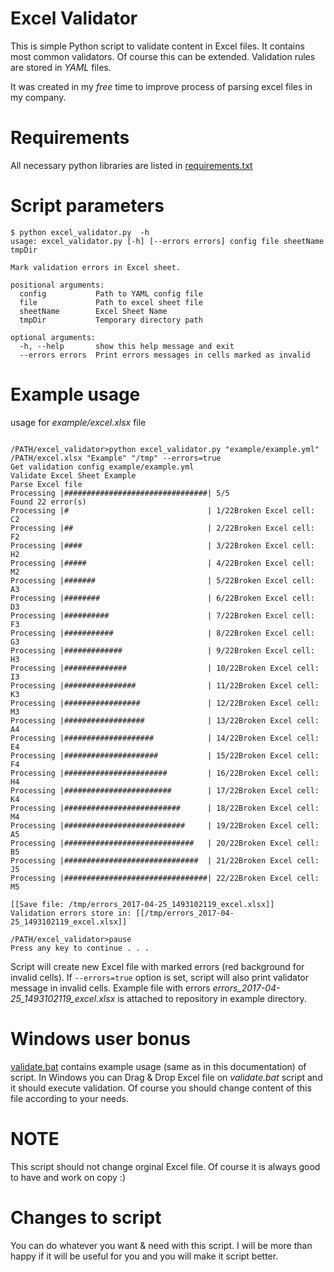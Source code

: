 # Excel Validator 

This is simple Python script to validate content in Excel files. It contains most common validators. Of course this
can be extended. Validation rules are stored in *YAML* files.

It was created in my *free* time to improve process of parsing excel files in my company. 
 
# Requirements
 
All necessary python libraries are listed in  [requirements.txt](../master/requirements.txt)
 
# Script parameters
 
 ```commandline
 $ python excel_validator.py  -h
 usage: excel_validator.py [-h] [--errors errors] config file sheetName tmpDir
 
 Mark validation errors in Excel sheet.
 
 positional arguments:
   config           Path to YAML config file
   file             Path to excel sheet file
   sheetName        Excel Sheet Name
   tmpDir           Temporary directory path
 
 optional arguments:
   -h, --help       show this help message and exit
   --errors errors  Print errors messages in cells marked as invalid
```

# Example usage

usage for *example/excel.xlsx* file
 
```commandline

/PATH/excel_validator>python excel_validator.py "example/example.yml" /PATH/excel.xlsx "Example" "/tmp" --errors=true
Get validation config example/example.yml
Validate Excel Sheet Example
Parse Excel file
Processing |################################| 5/5
Found 22 error(s)
Processing |#                               | 1/22Broken Excel cell: C2
Processing |##                              | 2/22Broken Excel cell: F2
Processing |####                            | 3/22Broken Excel cell: H2
Processing |#####                           | 4/22Broken Excel cell: M2
Processing |#######                         | 5/22Broken Excel cell: A3
Processing |########                        | 6/22Broken Excel cell: D3
Processing |##########                      | 7/22Broken Excel cell: F3
Processing |###########                     | 8/22Broken Excel cell: G3
Processing |#############                   | 9/22Broken Excel cell: H3
Processing |##############                  | 10/22Broken Excel cell: I3
Processing |################                | 11/22Broken Excel cell: K3
Processing |#################               | 12/22Broken Excel cell: M3
Processing |##################              | 13/22Broken Excel cell: A4
Processing |####################            | 14/22Broken Excel cell: E4
Processing |#####################           | 15/22Broken Excel cell: F4
Processing |#######################         | 16/22Broken Excel cell: H4
Processing |########################        | 17/22Broken Excel cell: K4
Processing |##########################      | 18/22Broken Excel cell: M4
Processing |###########################     | 19/22Broken Excel cell: A5
Processing |#############################   | 20/22Broken Excel cell: B5
Processing |##############################  | 21/22Broken Excel cell: J5
Processing |################################| 22/22Broken Excel cell: M5

[[Save file: /tmp/errors_2017-04-25_1493102119_excel.xlsx]]
Validation errors store in: [[/tmp/errors_2017-04-25_1493102119_excel.xlsx]]

/PATH/excel_validator>pause
Press any key to continue . . .
```

Script will create new Excel file with marked errors (red background for invalid cells).
If ```--errors=true``` option is set, script will also print validator message in invalid cells.
Example file with errors *errors_2017-04-25_1493102119_excel.xlsx* is attached to repository in example directory.  
  
# Windows user bonus

[validate.bat](../master/validate.bat) contains example usage (same as in this documentation) of script.
In Windows you can Drag & Drop Excel file on *validate.bat* script and it should execute validation. Of course you 
should change content of this file according to your needs.

# NOTE
This script should not change orginal Excel file. Of course it is always good to have and work on copy :)

# Changes to script
You can do whatever you want & need with this script. I will be more than happy if it will be useful for you and you will make it script better.